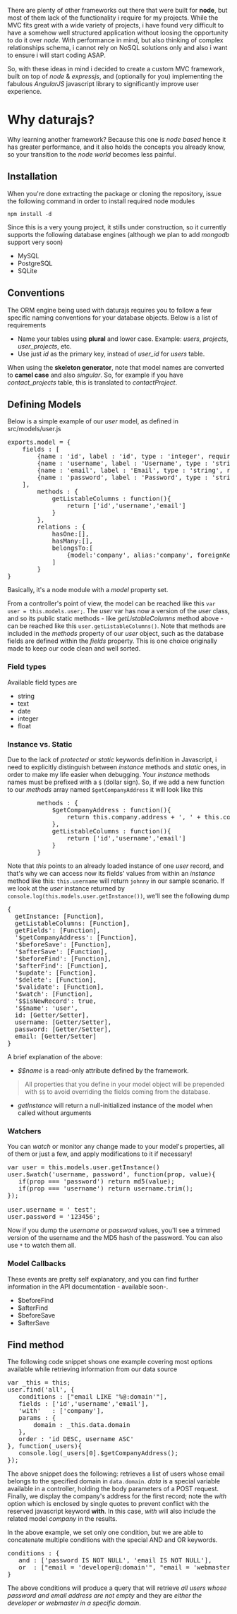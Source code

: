 There are plenty of other frameworks out there that were built for **node**, but most of them lack of the functionality i require for my projects. While the MVC fits great with a wide variety of projects, i have found very difficult to have a somehow well structured application without loosing the opportunity to do it over *node*. With performance in mind, but also thinking of complex relationships schema, i cannot rely on NoSQL solutions only and also i want to ensure i will start coding ASAP.

So, with these ideas in mind i decided to create a custom MVC framework, built on top of *node* & *expressjs*, and (optionally for you) implementing the fabulous *AngularJS* javascript library to significantly improve user experience.

# Why daturajs?

Why learning another framework? Because this one is *node based* hence it has greater performance, and it also holds the concepts you already know, so your transition to the *node world* becomes less painful.

## Installation

When you're done extracting the package or cloning the repository, issue the following command in order to install required node modules

```
npm install -d
```

Since this is a very young project, it stills under construction, so it currently supports the following database engines (although we plan to add *mongodb* support very soon)

* MySQL
* PostgreSQL
* SQLite

## Conventions

The ORM engine being used with daturajs requires you to follow a few specific naming conventions for your database objects. Below is a list of requirements

* Name your tables using **plural** and lower case. Example: *users*, *projects*, *user_projects*, etc.
* Use just *id* as the primary key, instead of *user_id* for *users* table.

When using the **skeleton generator**, note that model names are converted to **camel case** and also *singular*. So, for example if you have *contact_projects* table, this is translated to *contactProject*.

## Defining Models

Below is a simple example of our *user* model, as defined in src/models/user.js

<pre>
exports.model = {
	fields : [
		{name : 'id', label : 'id', type : 'integer', required : true, primaryKey : true},
		{name : 'username', label : 'Username', type : 'string', required : false, max : 200},
		{name : 'email', label : 'Email', type : 'string', required : false, max : 350},
		{name : 'password', label : 'Password', type : 'string', required : false, max : 200}
	],
        methods : {
            getListableColumns : function(){
                return ['id','username','email']
            }
        },
        relations : {
            hasOne:[],
            hasMany:[],
            belongsTo:[
                {model:'company', alias:'company', foreignKey: 'company_id'},
            ]
        }
}
</pre>

Basically, it's a node module with a *model* property set.

From a controller's point of view, the model can be reached like this ``var user = this.models.user;``. The *user* var has now a version of the *user* class, and so its public static methods - like *getListableColumns* method above - can be reached like this ``user.getListableColumns()``. Note that methods are included in the *methods* property of our *user* object, such as the database fields are defined within the *fields* property. This is one choice originally made to keep our code clean and well sorted.

### Field types
Available field types are 

* string
* text
* date
* integer
* float

### Instance vs. Static

Due to the lack of *protected* or *static* keywords definition in Javascript, i need to explicitly distinguish between *instance* methods and *static* ones, in order to make my life easier when debugging. Your *instance* methods names must be prefixed with a ``$`` (dollar sign). So, if we add a new function to our *methods* array named ``$getCompanyAddress`` it will look like this

<pre>
        methods : {
            $getCompanyAddress : function(){
                return this.company.address + ', ' + this.company.address2;
            },
            getListableColumns : function(){
                return ['id','username','email']
            }
        }
</pre>

Note that *this* points to an already loaded instance of one *user* record, and that's why we can access now its fields' values from within an *instance* method like this: ``this.username`` will return ``johnny`` in our sample scenario.
If we look at the *user* instance returned by ``console.log(this.models.user.getInstance())``, we'll see the following dump

<pre>
{
  getInstance: [Function],
  getListableColumns: [Function],
  getFields': [Function],
  '$getCompanyAddress': [Function],
  '$beforeSave': [Function],
  '$afterSave': [Function],
  '$beforeFind': [Function],
  '$afterFind': [Function],
  '$update': [Function],
  '$delete': [Function],
  '$validate': [Function],
  '$watch': [Function],
  '$$isNewRecord': true,
  '$$name': 'user',
  id: [Getter/Setter],
  username: [Getter/Setter],
  password: [Getter/Setter],
  email: [Getter/Setter]
}
</pre>

A brief explanation of the above:

* *$$name* is a read-only attribute defined by the framework.

> All properties that you define in your model object will be prepended with ``$$`` to avoid overriding the fields coming from the database.

* *getInstance* will return a null-initialized instance of the model when called without arguments

### Watchers

You can *watch* or monitor any change made to your model's properties, all of them or just a few, and apply modifications to it if necessary!

<pre>
var user = this.models.user.getInstance()
user.$watch('username, password', function(prop, value){
   if(prop === 'password') return md5(value);
   if(prop === 'username') return username.trim();
});

user.username = ' test';
user.password = '123456';
</pre>

Now if you dump the *username* or *password* values, you'll see a trimmed version of the username and the MD5 hash of the password.
You can also use ``*`` to watch them all.

### Model Callbacks

These events are pretty self explanatory, and you can find further information in the API documentation - available soon-.

* $beforeFind
* $afterFind
* $beforeSave
* $afterSave

## Find method

The following code snippet shows one example covering most options available while retrieving information from our data source

<pre>
var _this = this;
user.find('all', {
   conditions : ["email LIKE '%@:domain'"],
   fields : ['id','username','email'],
   'with'   : ['company'],
   params : {
       domain : _this.data.domain
   },
   order : 'id DESC, username ASC'
}, function(_users){
   console.log(_users[0].$getCompanyAddress();
});
</pre>

The above snippet does the following: retrieves a list of users whose email belongs to the specified domain in ``data.domain``. *data* is a special variable available in a controller, holding the body parameters of a POST request. Finally, we display the company's address for the first record; note the *with* option which is enclosed by single quotes to prevent conflict with the reserved javascript keyword **with**. In this case, *with* will also include the related model *company* in the results.

In the above example, we set only one condition, but we are able to concatenate multiple conditions with the special AND and OR keywords.

<pre>
conditions : {
   and : ['password IS NOT NULL', 'email IS NOT NULL'],
   or  : ["email = 'developer@:domain'", "email = 'webmaster@:domain'"]
}
</pre>

The above conditions will produce a query that will retrieve *all users whose password and email address are not empty* and they are *either the developer or webmaster in a specific domain*.